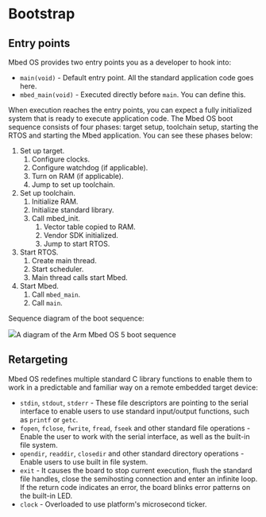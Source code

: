 # Bootstrap

## Entry points

Mbed OS provides two entry points you as a developer to hook into:

- `main(void)` - Default entry point. All the standard application code goes here.
- `mbed_main(void)` - Executed directly before `main`. You can define this.

When execution reaches the entry points, you can expect a fully initialized system that is ready to execute application code. The Mbed OS boot sequence consists of four phases: target setup, toolchain setup, starting the RTOS and starting the Mbed application. You can see these phases below:

1. Set up target.
   1. Configure clocks.
   1. Configure watchdog (if applicable).
   1. Turn on RAM (if applicable).
   1. Jump to set up toolchain.
1. Set up toolchain.
   1. Initialize RAM.
   1. Initialize standard library.
   1. Call mbed_init.
      1. Vector table copied to RAM.
      1. Vendor SDK initialized.
      1. Jump to start RTOS.
1. Start RTOS.
     1. Create main thread.
     1. Start scheduler.
     1. Main thread calls start Mbed.
1. Start Mbed.
     1. Call `mbed_main`.
     1. Call `main`.

Sequence diagram of the boot sequence:

<span class="images">![](https://s3-us-west-2.amazonaws.com/mbed-os-docs-images/boot_sequence.png)<span>A diagram of the Arm Mbed OS 5 boot sequence</span></span>

## Retargeting

Mbed OS redefines multiple standard C library functions to enable them to work in a predictable and familiar way on a remote embedded target device:

- `stdin`, `stdout`, `stderr` - These file descriptors are pointing to the serial interface to enable users to use standard input/output functions, such as `printf` or `getc`.
- `fopen`, `fclose`, `fwrite`, `fread`, `fseek` and other standard file operations - Enable the user to work with the serial interface, as well as the built-in file system.
- `opendir`, `readdir`, `closedir` and other standard directory operations - Enable users to use built in file system.
- `exit` - It causes the board to stop current execution, flush the standard file handles, close the semihosting connection and enter an infinite loop. If the return code indicates an error, the board blinks error patterns on the built-in LED.
- `clock` - Overloaded to use platform's microsecond ticker.
